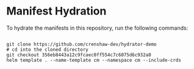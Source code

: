 
# Manifest Hydration

To hydrate the manifests in this repository, run the following commands:

```shell

git clone https://github.com/crenshaw-dev/hydrator-demo
# cd into the cloned directory
git checkout 356eb8443a12c9fcaec0ff554c7c6075d6c932a0
helm template . --name-template cm --namespace cm --include-crds
```